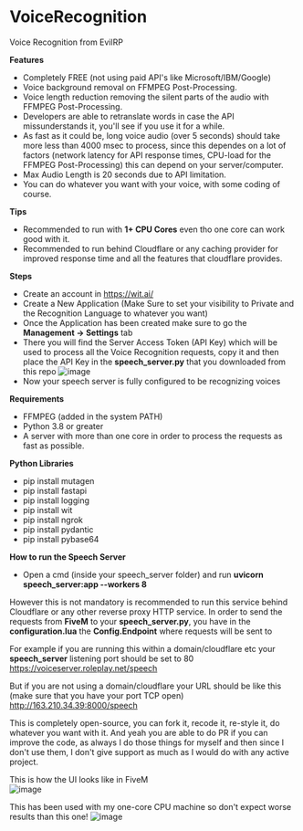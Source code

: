 # VoiceRecognition
Voice Recognition from EvilRP

**Features**
- Completely FREE (not using paid API's like Microsoft/IBM/Google)
- Voice background removal on FFMPEG Post-Processing.
- Voice length reduction removing the silent parts of the audio with FFMPEG Post-Processing.
- Developers are able to retranslate words in case the API missunderstands it, you'll see if you use it for a while.
- As fast as it could be, long voice audio (over 5 seconds) should take more less than 4000 msec to process, since this dependes on a lot of factors (network latency for API response times, CPU-load for the FFMPEG Post-Processing) this can depend on your server/computer.
- Max Audio Length is 20 seconds due to API limitation.
- You can do whatever you want with your voice, with some coding of course.

**Tips**
- Recommended to run with **1+ CPU Cores** even tho one core can work good with it.
- Recommended to run behind Cloudflare or any caching provider for improved response time and all the features that cloudflare provides.

**Steps**
- Create an account in https://wit.ai/
- Create a New Application (Make Sure to set your visibility to Private and the Recognition Language to whatever you want)
- Once the Application has been created make sure to go the **Management -> Settings** tab
- There you will find the Server Access Token (API Key) which will be used to process all the Voice Recognition requests, copy it and then place the API Key in the **speech_server.py** that you downloaded from this repo
![image](https://i.gyazo.com/23c37db877d6ba20365c2828ec08d684.png)
- Now your speech server is fully configured to be recognizing voices

**Requirements**
- FFMPEG (added in the system PATH)
- Python 3.8 or greater
- A server with more than one core in order to process the requests as fast as possible.

**Python Libraries**
- pip install mutagen
- pip install fastapi
- pip install logging
- pip install wit
- pip install ngrok
- pip install pydantic
- pip install pybase64

**How to run the Speech Server**
- Open a cmd (inside your speech_server folder) and run **uvicorn speech_server:app --workers 8**

However this is not mandatory is recommended to run this service behind Cloudflare or any other reverse proxy HTTP service.
In order to send the requests from **FiveM** to your **speech_server.py**, you have in the **configuration.lua** the **Config.Endpoint** where requests will be sent to

For example if you are running this within a domain/cloudflare etc your **speech_server** listening port should be set to 80  
https://voiceserver.roleplay.net/speech 

But if you are not using a domain/cloudflare your URL should be like this (make sure that you have your port TCP open)  
http://163.210.34.39:8000/speech  

This is completely open-source, you can fork it, recode it, re-style it, do whatever you want with it.   And yeah you are able to do PR if you can improve the code, as always I do those things for myself and then since I don't use them, I don't give support as much as I would do with any active project.

This is how the UI looks like in FiveM  
![image](https://cdn.discordapp.com/attachments/809481528965988352/930254448587071518/5a532683db80235821b8497a20ab0e5c.png)  


This has been used with my one-core CPU machine so don't expect worse results than this one!
![image](https://cdn.discordapp.com/attachments/809481528965988352/930254537200136262/54c581d430c2388c20a5f6d71330e50a.png)


